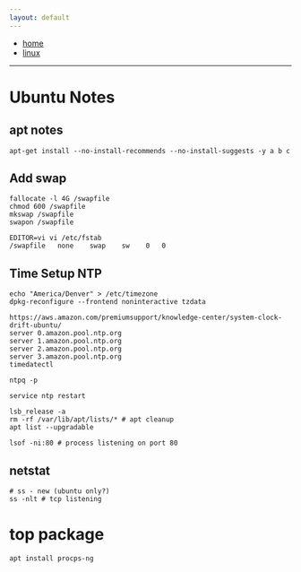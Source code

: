 ```yaml
---
layout: default
---
```

- [home](/index.md)
- [linux](/linux.md)
---
# Ubuntu Notes

## apt notes
```
apt-get install --no-install-recommends --no-install-suggests -y a b c
```

## Add swap
```
fallocate -l 4G /swapfile
chmod 600 /swapfile
mkswap /swapfile
swapon /swapfile

EDITOR=vi vi /etc/fstab
/swapfile   none    swap    sw    0   0
```

## Time Setup NTP
```
echo "America/Denver" > /etc/timezone
dpkg-reconfigure --frontend noninteractive tzdata

https://aws.amazon.com/premiumsupport/knowledge-center/system-clock-drift-ubuntu/
server 0.amazon.pool.ntp.org
server 1.amazon.pool.ntp.org
server 2.amazon.pool.ntp.org
server 3.amazon.pool.ntp.org
timedatectl

ntpq -p

service ntp restart
```

```
lsb_release -a
rm -rf /var/lib/apt/lists/* # apt cleanup
apt list --upgradable

lsof -ni:80 # process listening on port 80
```
## netstat
```
# ss - new (ubuntu only?)
ss -nlt # tcp listening
```

# top package
```
apt install procps-ng
```
